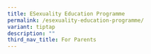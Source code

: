 ```yaml
---
title: ESexuality Education Programme
permalink: /esexuality-education-programme/
variant: tiptap
description: ""
third_nav_title: For Parents
---
```

